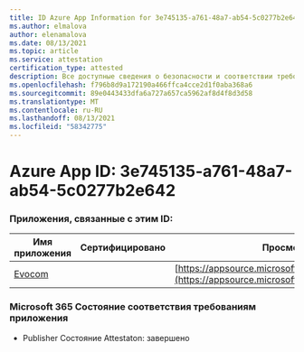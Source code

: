 ```yaml
---
title: ID Azure App Information for 3e745135-a761-48a7-ab54-5c0277b2e642
ms.author: elmalova
author: elenamalova
ms.date: 08/13/2021
ms.topic: article
ms.service: attestation
certification_type: attested
description: Все доступные сведения о безопасности и соответствии требованиям для 3e745135-a761-48a7-ab54-5c0277b2e642.
ms.openlocfilehash: f796b8d9a172190a466ffca4cce2d1f0aba368a6
ms.sourcegitcommit: 89e0443433dfa6a727a657ca5962af8d4f8d3d58
ms.translationtype: MT
ms.contentlocale: ru-RU
ms.lasthandoff: 08/13/2021
ms.locfileid: "58342775"
---
```

# <a name="azure-app-id-3e745135-a761-48a7-ab54-5c0277b2e642"></a>Azure App ID: 3e745135-a761-48a7-ab54-5c0277b2e642


### <a name="apps-associated-with-this-id"></a>Приложения, связанные с этим ID:
| **Имя приложения** | **Сертифицировано** | **Просмотр в AppSource** |
|--------------|---------------|-----------------------|
| [Evocom](https://docs.microsoft.com/microsoft-365-app-certification/forward/WA200002050) |  | [https://appsource.microsoft.com/product/office/WA200002050](https://appsource.microsoft.com/product/office/WA200002050) |

### <a name="microsoft-365-app-compliance-status"></a>Microsoft 365 Состояние соответствия требованиям приложения
- Publisher Состояние Attestaton: завершено
